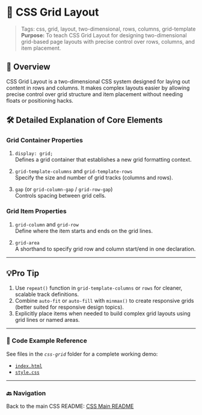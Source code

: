 # 🎨 CSS Grid Layout

> Tags: css, grid, layout, two-dimensional, rows, columns, grid-template  
> **Purpose:** To teach CSS Grid Layout for designing two-dimensional grid-based page layouts with precise control over rows, columns, and item placement.

## 📖 Overview

CSS Grid Layout is a two-dimensional CSS system designed for laying out content in rows and columns. It makes complex layouts easier by allowing precise control over grid structure and item placement without needing floats or positioning hacks.

## 🛠️ Detailed Explanation of Core Elements

### Grid Container Properties

1. `display: grid;`  
   Defines a grid container that establishes a new grid formatting context.

2. `grid-template-columns` and `grid-template-rows`  
   Specify the size and number of grid tracks (columns and rows).

3. `gap` (or `grid-column-gap` / `grid-row-gap`)  
   Controls spacing between grid cells.

### Grid Item Properties

1. `grid-column` and `grid-row`  
   Define where the item starts and ends on the grid lines.

2. `grid-area`  
   A shorthand to specify grid row and column start/end in one declaration.

---

## 💡Pro Tip

1. Use `repeat()` function in `grid-template-columns` or `rows` for cleaner, scalable track definitions.  
2. Combine `auto-fit` or `auto-fill` with `minmax()` to create responsive grids (better suited for responsive design topics).  
3. Explicitly place items when needed to build complex grid layouts using grid lines or named areas.

---

### 🧪 Code Example Reference

See files in the _`css-grid`_ folder for a complete working demo:

- [`index.html`](index.html)  
- [`style.css`](style.css)  

---

### 🔙 Navigation

Back to the main CSS README: [CSS Main README](../../README.md)
